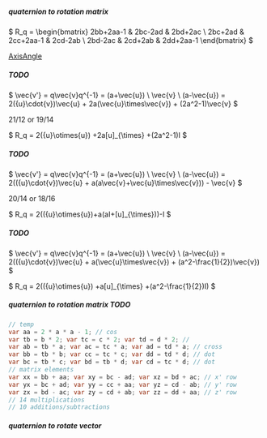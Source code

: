 ##### quaternion to rotation matrix

$ R_q = \begin{bmatrix} 2bb+2aa-1 & 2bc-2ad & 2bd+2ac \\ 2bc+2ad & 2cc+2aa-1 & 2cd-2ab \\ 2bd-2ac & 2cd+2ab & 2dd+2aa-1 \end{bmatrix} $

[AxisAngle](AxisAngle)

##### TODO

$ \vec{v'} = q\vec{v}q^{-1} = (a+\vec{u}) \ \vec{v} \ (a-\vec{u}) = 2({u}\cdot{v})\vec{u} + 2a(\vec{u}\times\vec{v}) + (2a^2-1)\vec{v} $

21/12 or 19/14

$ R_q = 2({u}\otimes{u}) +2a[u]_{\times} +(2a^2-1)I $

##### TODO

$ \vec{v'} = q\vec{v}q^{-1} = (a+\vec{u}) \ \vec{v} \ (a-\vec{u}) = 2(({u}\cdot{v})\vec{u} + a(a\vec{v}+\vec{u}\times\vec{v})) - \vec{v} $

20/14 or 18/16

$ R_q = 2(({u}\otimes{u})+a(aI+[u]_{\times}))-I $

##### TODO

$ \vec{v'} = q\vec{v}q^{-1} = (a+\vec{u}) \ \vec{v} \ (a-\vec{u}) = 2(({u}\cdot{v})\vec{u} + a(\vec{u}\times\vec{v}) + (a^2-\frac{1}{2})\vec{v}) $

$ R_q = 2(({u}\otimes{u}) +a[u]_{\times} +(a^2-\frac{1}{2})I) $

##### quaternion to rotation matrix TODO

```csharp
// temp
var aa = 2 * a * a - 1; // cos
var tb = b * 2; var tc = c * 2; var td = d * 2; // 
var ab = tb * a; var ac = tc * a; var ad = td * a; // cross
var bb = tb * b; var cc = tc * c; var dd = td * d; // dot
var bc = tb * c; var bd = tb * d; var cd = tc * d; // dot
// matrix elements
var xx = bb + aa; var xy = bc - ad; var xz = bd + ac; // x' row
var yx = bc + ad; var yy = cc + aa; var yz = cd - ab; // y' row
var zx = bd - ac; var zy = cd + ab; var zz = dd + aa; // z' row
// 14 multiplications
// 10 additions/subtractions
```

##### quaternion to rotate vector

```csharp

```

